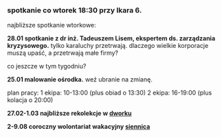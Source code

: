 ### spotkanie co wtorek 18:30 przy Ikara 6.

najbliższe spotkanie wtorkowe:

**28.01 spotkanie z dr inż. Tadeuszem Lisem, ekspertem ds. zarządzania kryzysowego.**
tylko karaluchy przetrwają. dlaczego wielkie korporacje muszą upaść, a przetrwają małe firmy?

co jeszcze w tym tygodniu?

**25.01 malowanie ośrodka.** weź ubranie na zmianę.

plan pracy:
1 ekipa: 10-13:00 (plus obiad o 13:30)
2 ekipa: 16-19:00 (plus kolacja o 20:00)

**27.02-1.03 najbliższe rekolekcje w [dworku](https://goo.gl/maps/iMpisaQaSDbGV1T49)**

**2-9.08 coroczny wolontariat wakacyjny [siennica](https://goo.gl/maps/oir1wwNkufv1N8h68)**
